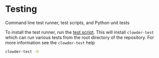 # Testing

Command line test runner, test scripts, and Python unit tests

To install the test runner, run the [test script](../script/test). This will install `clowder-test` which can run various tests from the root directory of the repository. For more information see the `clowder-test` help

```bash
clowder-test -h
```

